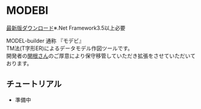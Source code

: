 # MODEBI
  
[最新版ダウンロード](https://github.com/yet103/MODEBI/releases/download/v1.170423/MODEBI_1.170423.zip)※.Net Framework3.5以上必要



MODEL-builder 通称 『モデビ』  
TM法(T字形ER)によるデータモデル作図ツールです。  
開発者の[関根さん](http://www.modebi.jp/)のご厚意により保守移管していただき拡張をさせていただいております。  

## チュートリアル
* 準備中
